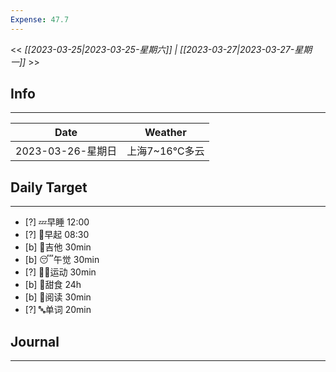 ```yaml
---
Expense: 47.7
---
```


<< *[[2023-03-25|2023-03-25-星期六]] | [[2023-03-27|2023-03-27-星期一]]* >>

## Info
***
| Date        | Weather      | 
| ----------- | ------------ |
| 2023-03-26-星期日 | 上海7~16℃多云 |


## Daily Target 
***
- [?] 💤早睡   12:00
- [?] 🌅早起    08:30
- [b] 🎵吉他    30min
- [b] 😴午觉    30min
- [?] 🏃‍♀️运动    30min  
- [b] 🚫甜食    24h
- [b] 📖阅读    30min
- [?] 🔤单词    20min    


##  Journal
***





